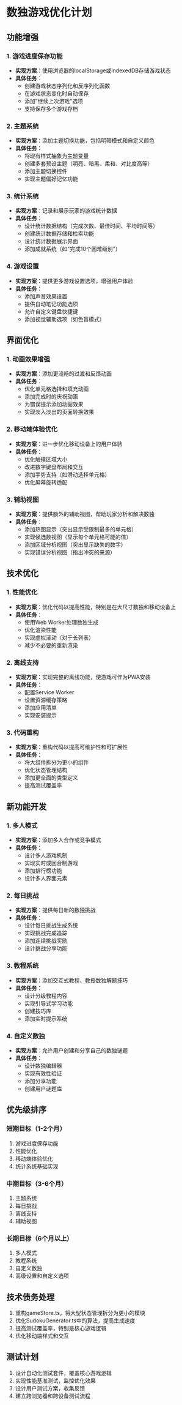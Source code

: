 # 数独游戏优化计划

## 功能增强

### 1. 游戏进度保存功能

- **实现方案**：使用浏览器的localStorage或IndexedDB存储游戏状态
- **具体任务**：
  - 创建游戏状态序列化和反序列化函数
  - 在游戏状态变化时自动保存
  - 添加"继续上次游戏"选项
  - 支持保存多个游戏存档

### 2. 主题系统

- **实现方案**：添加主题切换功能，包括明暗模式和自定义颜色
- **具体任务**：
  - 将现有样式抽象为主题变量
  - 创建多套预设主题（明亮、暗黑、柔和、对比度高等）
  - 添加主题切换控件
  - 实现主题偏好记忆功能

### 3. 统计系统

- **实现方案**：记录和展示玩家的游戏统计数据
- **具体任务**：
  - 设计统计数据结构（完成次数、最佳时间、平均时间等）
  - 创建统计数据存储和检索功能
  - 设计统计数据展示界面
  - 添加成就系统（如"完成10个困难级别"）

### 4. 游戏设置

- **实现方案**：提供更多游戏设置选项，增强用户体验
- **具体任务**：
  - 添加声音效果设置
  - 提供自动笔记功能选项
  - 允许自定义键盘快捷键
  - 添加视觉辅助选项（如色盲模式）

## 界面优化

### 1. 动画效果增强

- **实现方案**：添加更流畅的过渡和反馈动画
- **具体任务**：
  - 优化单元格选择和填充动画
  - 添加完成时的庆祝动画
  - 为错误提示添加动画效果
  - 实现淡入淡出的页面转换效果

### 2. 移动端体验优化

- **实现方案**：进一步优化移动设备上的用户体验
- **具体任务**：
  - 优化触摸区域大小
  - 改进数字键盘布局和交互
  - 添加手势支持（如滑动选择单元格）
  - 优化屏幕旋转适配

### 3. 辅助视图

- **实现方案**：提供额外的辅助视图，帮助玩家分析和解决数独
- **具体任务**：
  - 添加热图显示（突出显示受限制最多的单元格）
  - 实现候选数视图（显示每个单元格可能的值）
  - 添加区域分析视图（突出显示缺失的数字）
  - 实现错误分析视图（指出冲突的来源）

## 技术优化

### 1. 性能优化

- **实现方案**：优化代码以提高性能，特别是在大尺寸数独和移动设备上
- **具体任务**：
  - 使用Web Worker处理数独生成
  - 优化渲染性能
  - 实现虚拟滚动（对于长列表）
  - 减少不必要的重新渲染

### 2. 离线支持

- **实现方案**：实现完整的离线功能，使游戏可作为PWA安装
- **具体任务**：
  - 配置Service Worker
  - 设置资源缓存策略
  - 添加应用清单
  - 实现安装提示

### 3. 代码重构

- **实现方案**：重构代码以提高可维护性和可扩展性
- **具体任务**：
  - 将大组件拆分为更小的组件
  - 优化状态管理结构
  - 添加更全面的类型定义
  - 提高测试覆盖率

## 新功能开发

### 1. 多人模式

- **实现方案**：添加多人合作或竞争模式
- **具体任务**：
  - 设计多人游戏机制
  - 实现实时或回合制游戏
  - 添加排行榜功能
  - 设计多人界面元素

### 2. 每日挑战

- **实现方案**：提供每日新的数独挑战
- **具体任务**：
  - 设计每日挑战生成系统
  - 实现挑战完成追踪
  - 添加连续挑战奖励
  - 设计挑战分享功能

### 3. 教程系统

- **实现方案**：添加交互式教程，教授数独解题技巧
- **具体任务**：
  - 设计分级教程内容
  - 实现引导式学习功能
  - 创建技巧库
  - 添加实时提示系统

### 4. 自定义数独

- **实现方案**：允许用户创建和分享自己的数独谜题
- **具体任务**：
  - 设计数独编辑器
  - 实现有效性验证
  - 添加分享功能
  - 创建用户谜题库

## 优先级排序

### 短期目标（1-2个月）

1. 游戏进度保存功能
2. 性能优化
3. 移动端体验优化
4. 统计系统基础实现

### 中期目标（3-6个月）

1. 主题系统
2. 每日挑战
3. 离线支持
4. 辅助视图

### 长期目标（6个月以上）

1. 多人模式
2. 教程系统
3. 自定义数独
4. 高级设置和自定义选项

## 技术债务处理

1. 重构gameStore.ts，将大型状态管理拆分为更小的模块
2. 优化SudokuGenerator.ts中的算法，提高生成速度
3. 提高测试覆盖率，特别是核心游戏逻辑
4. 优化移动端样式和交互

## 测试计划

1. 设计自动化测试套件，覆盖核心游戏逻辑
2. 实现性能基准测试，监控优化效果
3. 设计用户测试方案，收集反馈
4. 建立跨浏览器和跨设备测试流程 
